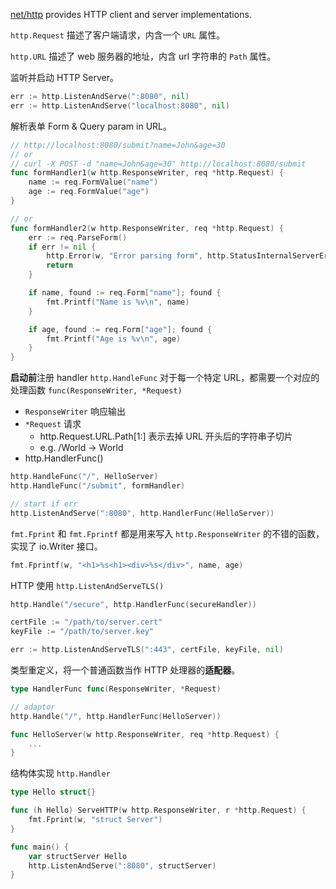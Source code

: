 [net/http](net/http) provides HTTP client and server implementations.

`http.Request` 描述了客户端请求，内含一个 `URL` 属性。

`http.URL` 描述了 web 服务器的地址，内含 url 字符串的 `Path` 属性。

监听并启动 HTTP Server。

```go
err := http.ListenAndServe(":8080", nil)
err := http.ListenAndServe("localhost:8080", nil)
```

解析表单 Form & Query param in URL。

```go
// http://localhost:8080/submit?name=John&age=30
// or
// curl -X POST -d "name=John&age=30" http://localhost:8080/submit
func formHandler1(w http.ResponseWriter, req *http.Request) {
	name := req.FormValue("name")
	age := req.FormValue("age")
}

// or
func formHandler2(w http.ResponseWriter, req *http.Request) {
	err := req.ParseForm()
	if err != nil {
		http.Error(w, "Error parsing form", http.StatusInternalServerError)
		return
	}

	if name, found := req.Form["name"]; found {
		fmt.Printf("Name is %v\n", name)
	}

	if age, found := req.Form["age"]; found {
		fmt.Printf("Age is %v\n", age)
	}
}
```

**启动前**注册 handler `http.HandleFunc` 对于每一个特定 URL，都需要一个对应的处理函数 `func(ResponseWriter, *Request)`

- `ResponseWriter` 响应输出
- `*Request` 请求
  - http.Request.URL.Path[1:] 表示去掉 URL 开头后的字符串子切片
  - e.g. /World → World
- http.HandlerFunc()

```go
http.HandleFunc("/", HelloServer)
http.HandleFunc("/submit", formHandler)

// start if err
http.ListenAndServe(":8080", http.HandlerFunc(HelloServer))
```

`fmt.Fprint` 和 `fmt.Fprintf` 都是用来写入 `http.ResponseWriter` 的不错的函数，实现了 io.Writer 接口。

```go
fmt.Fprintf(w, "<h1>%s<h1><div>%s</div>", name, age)
```

HTTP 使用 `http.ListenAndServeTLS()`

```go
http.Handle("/secure", http.HandlerFunc(secureHandler))

certFile := "/path/to/server.cert"
keyFile := "/path/to/server.key"

err := http.ListenAndServeTLS(":443", certFile, keyFile, nil)
```

类型重定义，将一个普通函数当作 HTTP 处理器的**适配器**。

```go
type HandlerFunc func(ResponseWriter, *Request)

// adaptor
http.Handle("/", http.HandlerFunc(HelloServer))

func HelloServer(w http.ResponseWriter, req *http.Request) {
    ...
}
```

结构体实现 `http.Handler`

```go
type Hello struct{}

func (h Hello) ServeHTTP(w http.ResponseWriter, r *http.Request) {
	fmt.Fprint(w, "struct Server")
}

func main() {
	var structServer Hello
	http.ListenAndServe(":8080", structServer)
}
```

